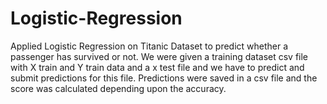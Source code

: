 # Logistic-Regression
Applied Logistic Regression on Titanic Dataset to predict whether a passenger has survived or not.
We were given a training dataset csv file with X train and Y train data and a x test file and we have to predict and submit predictions for this file.
Predictions were saved in a csv file and the score was calculated depending upon the accuracy.
